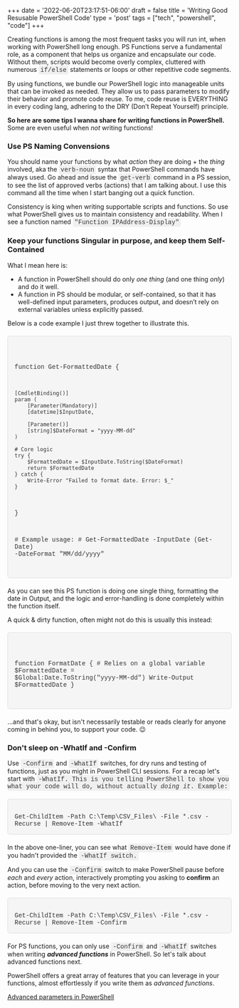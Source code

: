 +++
date = '2022-06-20T23:17:51-06:00'
draft = false
title = 'Writing Good Resusable PowerShell Code'
type = 'post'
tags = ["tech", "powershell", "code"]
+++

<style>
/* Base style for code blocks */
.code-block {
    padding: 15px;                    /* Padding around the code */
    font-family: 'Courier New', Courier, monospace; /* Monospace font */
    white-space: pre-wrap;            /* Preserve whitespace and wrap lines */
    border-radius: 5px;               /* Rounded corners */
    overflow-x: auto;                 /* Horizontal scroll if needed */
    margin: 20px 0;                   /* Vertical spacing */
    /* Default colors (light mode) */
    background-color: #f5f5f5;        /* Light gray background */
    border: 1px solid #ddd;           /* Light border */
    color: #333;                      /* Dark text for readability */
}

/* Style for inline monospace text */
.mono {
    font-family: 'Courier New', Courier, monospace; /* Monospace font */
    background-color: #f0f0f0;        /* Light background to highlight */
    padding: 2px 4px;                  /* Padding around text */
    border-radius: 3px;                /* Rounded corners */
}

/* Dark mode overrides for code blocks */
@media (prefers-color-scheme: dark) {
    .code-block {
        background-color: #2d2d2d;    /* Dark background */
        border: 1px solid #555;        /* Darker border */
        color: #f8f8f2;                /* Light text for readability */
    }

    .mono {
        background-color: #3c3c3c;     /* Darker background for inline code */
        color: #f8f8f2;                /* Light text */
    }
}

/* Optional: Light mode overrides (for explicitness) */
@media (prefers-color-scheme: light) {
    .code-block {
        background-color: #f5f5f5;     /* Light gray background */
        border: 1px solid #ddd;        /* Light border */
        color: #333;                   /* Dark text */
    }

    .mono {
        background-color: #f0f0f0;     /* Light background */
        color: #333;                   /* Dark text */
    }
}
</style>

Creating functions is among the most frequent tasks you will run int, when working with PowerShell long enough. PS Functions serve a fundamental role, as a component that helps us organize and encapsulate our code. Without them, scripts would become overly complex, cluttered with numerous <span class="mono">if/else</span> statements or loops or other repetitive code segments.<br />

By using functions, we bundle our PowerShell logic into manageable units that can be invoked as needed. They allow us to pass parameters to modify their behavior and promote code reuse. To me, code reuse is EVERYTHING in every coding lang, adhering to the DRY (Don’t Repeat Yourself) principle.<br />

<b>So here are some tips I wanna share for writing functions in PowerShell.</b>  Some are even useful when <i>not</i> writing functions!<br />

### Use PS Naming Convensions <br />

You should name your functions by what <i>action</i> they are doing + the <i>thing</i> involved, aka the <span class="mono">verb-noun</span> syntax that PowerShell commands have always used. Go ahead and issue the <span class="mono">get-verb</span> command in a PS session, to see the list of approved verbs (actions) that I am talking about.  I use this command all the time when I start banging out a quick function.<br />

Consistency is king when writing supportable scripts and functions. So use what PowerShell gives us to maintain consistency and readability.  When I see a function named <span class="mono">"Function IPAddress-Display"</span><br />

### Keep your functions Singular in purpose, and keep them Self-Contained <br />

What I mean here is: 

- A function in PowerShell should do only <i>one thing</i> (and one thing <i>only</i>) and do it well.
- A function in PS should be modular, or self-contained, so that it has well-defined input parameters, produces output, and doesn’t rely on external variables unless explicitly passed.  

Below is a code example I just threw together to illustrate this.

<div class="code-block">

function Get-FormattedDate {

    [CmdletBinding()]
    param (
        [Parameter(Mandatory)]
        [datetime]$InputDate,

        [Parameter()]
        [string]$DateFormat = "yyyy-MM-dd"
    )

    # Core logic
    try {
        $FormattedDate = $InputDate.ToString($DateFormat)
        return $FormattedDate
    } catch {
        Write-Error "Failed to format date. Error: $_"
    }

}

\# Example usage:
\# Get-FormattedDate -InputDate (Get-Date) -DateFormat "MM/dd/yyyy"

</div>

As you can see this PS function is doing one single thing, formatting the date in Output, and the logic and error-handling is done completely within the function itself.<br /> 

A quick & dirty function, often might not do this is usually this instead:<br />

<div class="code-block">

function FormatDate {
    # Relies on a global variable
    $FormattedDate = $Global:Date.ToString("yyyy-MM-dd")
    Write-Output $FormattedDate
}

</div>

...and that's okay, but isn't necessarily testable or reads clearly for anyone coming in behind you, to support your code. 😉 <br />

### Don't sleep on -WhatIf and -Confirm

Use <span class="mono">-Confirm</span> and <span class="mono">-WhatIf</span> switches, for dry runs and testing of functions, just as you might in PowerShell CLI sessions.  For a recap let's start with <span class="mono">-WhatIf<span>.  This is you telling PowerShell to show you what your code will do, without actually <i>doing it</i>. Example:<br />

<div class="code-block">
Get-ChildItem -Path C:\Temp\CSV_Files\ -File *.csv -Recurse | Remove-Item -WhatIf
</div>

In the above one-liner, you can see what <span class="mono">Remove-Item</span> would have done if you hadn't provided the <span class="mono">-WhatIf<span> switch.<br />

And you can use the <span class="mono">-Confirm</span> switch to make PowerShell pause before <i>each</i> and <i>every</i> action, interactively prompting you asking to <b>confirm</b> an action, before moving to the very next action.<br />

<div class="code-block">
Get-ChildItem -Path C:\Temp\CSV_Files\ -File *.csv -Recurse | Remove-Item -Confirm
</div>

For PS functions, you can only use <span class="mono">-Confirm</span> and <span class="mono">-WhatIf</span> switches when writing <i><b>advanced functions</b></i> in PowerShell.  So let's talk about advanced functions next.<br />

PowerShell offers a great array of features that you can leverage in your functions, almost effortlessly if you write them as <i>advanced functions</i>.

<a href="https://learn.microsoft.com/en-us/powershell/module/microsoft.powershell.core/about/about_functions_advanced_parameters?view=powershell-7.4&viewFallbackFrom=powershell-6">Advanced parameters in PowerShell</a>